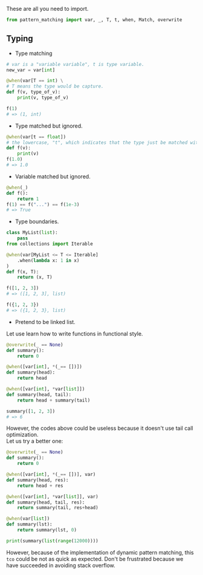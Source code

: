 These are all you need to import.
```python
from pattern_matching import var, _, T, t, when, Match, overwrite
```

## Typing

- Type matching
```python
# var is a "variable variable", t is type variable. 
new_var = var[int]

@when(var[T == int) \
# T means the type would be capture.
def f(v, type_of_v):
    print(v, type_of_v)

f(1) 
# => (1, int)
```

- Type matched but ignored.

```python
@when(var[t == float]) 
# the lowercase, "t", which indicates that the type just be matched without capture.
def f(v):
    print(v)
f(1.0)
# => 1.0
```

- Variable matched but ignored.

```python
@when(_)
def f():
    return 1
f(1) == f("...") == f(1e-3)
# => True
```

- Type boundaries.

```python
class MyList(list):
    pass
from collections import Iterable

@when(var[MyList <= T <= Iterable]
    .when(lambda x: 1 in x)
)
def f(x, T):
    return (x, T)

f([1, 2, 3])
# => ([1, 2, 3], list)

f({1, 2, 3})
# => ({1, 2, 3}, list)
```

- Pretend to be linked list.

Let use learn how to write functions in functional style.

```python
@overwrite(_ == None)
def summary():
    return 0

@when([var[int], *(_== [])])
def summary(head):
    return head

@when([var[int], *var[list]])
def summary(head, tail):
    return head + summary(tail)

summary([1, 2, 3])
# => 6

```
However, the codes above could be useless because it doesn't use tail call optimization.  
Let us try a better one:

```python
@overwrite(_ == None)
def summary():
    return 0

@when([var[int], *(_== [])], var)
def summary(head, res):
    return head + res

@when([var[int], *var[list]], var)
def summary(head, tail, res):
    return summary(tail, res+head)

@when(var[list])
def summary(lst):
    return summary(lst, 0)

print(summary(list(range(12000))))
```

However, because of the implementation of dynamic pattern matching, this `tco` could be not as quick as expected. Don't be frustrated because we have succeeded in avoiding stack overflow.





